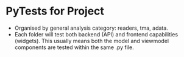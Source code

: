 # PyTests for Project

- Organised by general analysis category: readers, tma, adata.
- Each folder will test both backend (API) and frontend capabilities (widgets). This usually means both the model and viewmodel components are tested within the same .py file.

